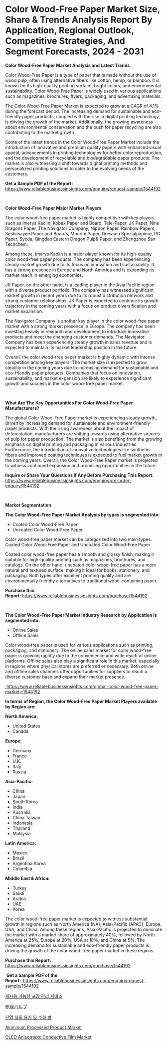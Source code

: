 <p><h1>Color Wood-Free Paper Market Size, Share & Trends Analysis Report By Application, Regional Outlook, Competitive Strategies, And Segment Forecasts, 2024 - 2031</h1></p><p><strong>Color Wood-Free Paper Market Analysis and Latest Trends</strong></p>
<p><p>Color Wood-Free Paper is a type of paper that is made without the use of wood pulp, often using alternative fibers like cotton, hemp, or bamboo. It is known for its high-quality printing surface, bright colors, and environmental sustainability. Color Wood-Free Paper is widely used in various applications such as magazines, brochures, flyers, packaging, and advertising materials.</p><p>The Color Wood-Free Paper Market is expected to grow at a CAGR of 4.1% during the forecast period. The increasing demand for sustainable and eco-friendly paper products, coupled with the rise in digital printing technology, is driving the growth of the market. Additionally, the growing awareness about environmental conservation and the push for paper recycling are also contributing to the market growth.</p><p>Some of the latest trends in the Color Wood-Free Paper Market include the introduction of innovative and premium quality papers with enhanced visual appeal, advancements in printing technologies for better color reproduction, and the development of recyclable and biodegradable paper products. The market is also witnessing a shift towards digital printing methods and personalized printing solutions to cater to the evolving needs of the customers.</p></p>
<p><strong>Get a Sample PDF of the Report:&nbsp;</strong> <a href="https://www.reliablebusinessinsights.com/enquiry/request-sample/1544192">https://www.reliablebusinessinsights.com/enquiry/request-sample/1544192</a></p>
<p>&nbsp;</p>
<p><strong>Color Wood-Free Paper Major Market Players</strong></p>
<p><p>The color wood-free paper market is highly competitive with key players such as Imerys Kaolin, Kobax Paper and Board, Tele-Paper, JK Paper, Nine Dragons Paper, The Navigator Company, Nippon Paper, Rainbow Papers, Seshasayee Paper and Boards, Moorim Paper, Drewsen Spezialpapiere, PG Paper, Sycda, Qingdao Eastern Dragon Pulp& Paper, and Zhengzhou San Techchem.</p><p>Among these, Imerys Kaolin is a major player known for its high-quality color wood-free paper products. The company has been experiencing steady market growth due to its focus on innovation and sustainability. It has a strong presence in Europe and North America and is expanding its market reach in emerging economies.</p><p>JK Paper, on the other hand, is a leading player in the Asia Pacific region with a diverse product portfolio. The company has witnessed significant market growth in recent years due to its robust distribution network and strong customer relationships. JK Paper is expected to continue its growth trajectory in the coming years with a focus on product diversification and market expansion.</p><p>The Navigator Company is another key player in the color wood-free paper market with a strong market presence in Europe. The company has been investing heavily in research and development to introduce innovative products and meet the changing customer demands. The Navigator Company has been experiencing steady growth in sales revenue and is expected to maintain its market leadership position in the future.</p><p>Overall, the color wood-free paper market is highly dynamic with intense competition among key players. The market size is expected to grow steadily in the coming years due to increasing demand for sustainable and eco-friendly paper products. Companies that focus on innovation, sustainability, and market expansion are likely to experience significant growth and success in the color wood-free paper market.</p></p>
<p>&nbsp;</p>
<p><strong>What Are The Key Opportunities For Color Wood-Free Paper Manufacturers?</strong></p>
<p><p>The global Color Wood-Free Paper market is experiencing steady growth, driven by increasing demand for sustainable and environment-friendly paper products. With the rising awareness about the impact of deforestation, manufacturers are shifting towards using alternative sources of pulp for paper production. The market is also benefiting from the growing emphasis on digital printing and packaging in various industries. Furthermore, the introduction of innovative technologies like synthetic fibers and improved coating techniques is expected to fuel market growth in the coming years. Overall, the Color Wood-Free Paper market is projected to witness continued expansion and promising opportunities in the future.</p></p>
<p><strong>Inquire or Share Your Questions If Any Before Purchasing This Report:</strong> <a href="https://www.reliablebusinessinsights.com/enquiry/pre-order-enquiry/1544192">https://www.reliablebusinessinsights.com/enquiry/pre-order-enquiry/1544192</a></p>
<p>&nbsp;</p>
<p><strong>Market Segmentation</strong></p>
<p><strong>The Color Wood-Free Paper Market Analysis by types is segmented into:</strong></p>
<p><ul><li>Coated Color Wood-Free Paper</li><li>Uncoated Color Wood-Free Paper</li></ul></p>
<p><p>Color wood-free paper market can be categorized into two main types: Coated Color Wood-Free Paper and Uncoated Color Wood-Free Paper. </p><p>Coated color wood-free paper has a smooth and glossy finish, making it suitable for high-quality printing such as magazines, brochures, and catalogs. On the other hand, uncoated color wood-free paper has a more natural and textured surface, making it ideal for books, stationery, and packaging. Both types offer excellent printing quality and are environmentally friendly alternatives to traditional wood-containing paper.</p></p>
<p><strong>Purchase this Report:&nbsp;</strong><a href="https://www.reliablebusinessinsights.com/purchase/1544192">https://www.reliablebusinessinsights.com/purchase/1544192</a></p>
<p>&nbsp;</p>
<p><strong>The Color Wood-Free Paper Market Industry Research by Application is segmented into:</strong></p>
<p><ul><li>Online Sales</li><li>Offline Sales</li></ul></p>
<p><p>Color wood-free paper is used for various applications such as printing, packaging, and stationery. The online sales market for color wood-free paper is growing rapidly due to the convenience and wide reach of online platforms. Offline sales also play a significant role in this market, especially in regions where physical stores are preferred or necessary. Both online and offline sales channels offer opportunities for suppliers to reach a diverse customer base and expand their market presence.</p></p>
<p><a href="https://www.reliablebusinessinsights.com/global-color-wood-free-paper-market-r1544192">&nbsp;https://www.reliablebusinessinsights.com/global-color-wood-free-paper-market-r1544192</a></p>
<p><strong>In terms of Region, the Color Wood-Free Paper Market Players available by Region are:</strong></p>
<p>
    <p> <strong> North America: </strong>
        <ul>
            <li>United States</li>
            <li>Canada</li>
        </ul>
        </p> 
    <p> <strong> Europe: </strong>
        <ul>
            <li>Germany</li>
            <li>France</li>
            <li>U.K.</li>
            <li>Italy</li>
            <li>Russia</li>
        </ul>
        </p> 
    <p> <strong> Asia-Pacific: </strong>
        <ul>
            <li>China</li>
            <li>Japan</li>
            <li>South Korea</li>
            <li>India</li>
            <li>Australia</li>
            <li>China Taiwan</li>
            <li>Indonesia</li>
            <li>Thailand</li>
            <li>Malaysia</li>
        </ul>
        </p> 
    <p> <strong> Latin America: </strong>
        <ul>
            <li>Mexico</li>
            <li>Brazil</li>
            <li>Argentina Korea</li>
            <li>Colombia</li>
        </ul>
        </p> 
    <p> <strong> Middle East & Africa: </strong>
        <ul>
            <li>Turkey</li>
            <li>Saudi</li>
            <li>Arabia</li>
            <li>UAE</li>
            <li>Korea</li>
        </ul>
    </p>
    </p>
<p><p>The color wood-free paper market is expected to witness substantial growth in regions such as North America (NA), Asia-Pacific (APAC), Europe, USA, and China. Among these regions, Asia-Pacific is projected to dominate the market with a market share of approximately 40%, followed by North America at 25%, Europe at 20%, USA at 10%, and China at 5%. The increasing demand for sustainable and eco-friendly paper products is driving the growth of the color wood-free paper market in these regions.</p></p>
<p><strong>Purchase this Report: </strong><a href="https://www.reliablebusinessinsights.com/purchase/1544192">https://www.reliablebusinessinsights.com/purchase/1544192</a></p>
<p>&nbsp;<strong>Get a Sample PDF of the Report:&nbsp;&nbsp;</strong><a href="https://www.reliablebusinessinsights.com/enquiry/request-sample/1544192">https://www.reliablebusinessinsights.com/enquiry/request-sample/1544192</a></p>
<p><strong></strong></p>
<p><p><a href="https://github.com/CliftonFisher9067/Market-Research-Report-List-2/blob/main/6298963142013.md">재사용 가능한 포장 관리 서비스</a></p><p><a href="https://github.com/Alenaieme/Market-Research-Report-List-1/blob/main/9046947136473.md">乾燥パルプ</a></p><p><a href="https://github.com/vskv4779xr1/Market-Research-Report-List-2/blob/main/1268015142012.md">단열 식품 용기 및 수화 병</a></p><p><a href="https://github.com/marloy8/Market-Research-Report-List-5/blob/main/aluminum-processed-product-market.md">Aluminum Processed Product Market</a></p><p><a href="https://github.com/WillieWoodard/Market-Research-Report-List-5/blob/main/oled-anisotropic-conductive-film-market.md">OLED Anisotropic Conductive Film Market</a></p></p>